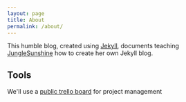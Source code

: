 ```yaml
---
layout: page
title: About
permalink: /about/
---
```


This humble blog, created using [Jekyll](https://jekyllrb.com), documents teaching [JungleSunshine](https://github.com/JungleSunshine) how to create her own Jekyll blog. 

## Tools
We'll use a [public trello board](https://trello.com/b/47djIKio/jekyll-noob) for project management


